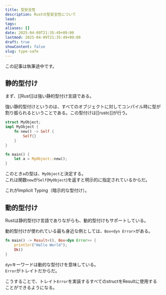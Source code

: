 ```yaml
---
title: 型安全性
description: Rustの型安全性について
lead: 
tags: 
aliases: []
date: 2025-04-09T21:35:49+09:00
lastmod: 2025-04-09T21:35:49+09:00
draft: true
showContent: false
slug: type-safe
---
```

この記事は執筆途中です。
## 静的型付け
まず、[[Rust]]は強い静的型付け言語である。

強い静的型付けというのは、すべてのオブジェクトに対してコンパイル時に型が割り振られるということである。この型付けは[[rustc]]が行う。

```rust
struct MyObject;
impl MyObject {
	fn new() -> Self {
		Self{}
	}
}

fn main() {
	let a = MyObject::new();
}
```

このとき`a`の型は、`MyObject`と決定する。  
これは関数`new`が`Self`(`MyObject`)を返すと明示的に指定されているからだ。

これがImplicit Typing（暗示的な型付け）。
## 動的型付け
Rustは静的型付け言語でありながらも、動的型付けもサポートしている。

動的型付けが使われている最も身近な例としては、`Box<dyn Error>`がある。

```rust
fn main() -> Result<(), Box<dyn Error>> {
	println!("Hello World");
	Ok()
}
```

`dyn`キーワードは動的な型付けを意味している。  
`Error`がトレイトだからだ。

こうすることで、トレイト`Error`を実装するすべてのstructをResultに使用することができるようになる。
